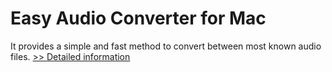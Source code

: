 # Easy Audio Converter for Mac
It provides a simple and fast method to convert between most known audio files.
[>> Detailed information](https://secure.shareit.com/shareit/product.html?productid=300910526&affiliateid=200057808)